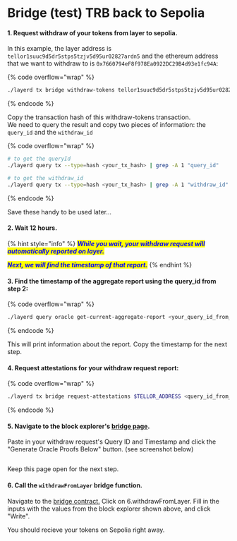 # Bridge (test) TRB back to Sepolia

#### 1. Request withdraw of your tokens from layer to sepolia.&#x20;

In this example, the layer address is `tellor1suuc9d5dr5stps5tzjv5d95ur02827ardn5` and the ethereum address that we want to withdraw to is `0x7660794eF8f978Ea0922DC29B4d93e1fc94A`:

{% code overflow="wrap" %}
```bash
./layerd tx bridge withdraw-tokens tellor1suuc9d5dr5stps5tzjv5d95ur02827ardn5 7660794eF8f978Ea0922DC29B4d93e1fc94A 69010069loya --from YOUR_ACCOUNT_NAME --fees 5loya
```
{% endcode %}

Copy the transaction hash of this withdraw-tokens transaction.\
We need to query the result and copy two pieces of information: the `query_id` and the `withdraw_id`

{% code overflow="wrap" %}
```bash
# to get the queryId
./layerd query tx --type=hash <your_tx_hash> | grep -A 1 "query_id"

# to get the withdraw_id
./layerd query tx --type=hash <your_tx_hash> | grep -A 1 "withdraw_id"
```
{% endcode %}

Save these handy to be used later...

#### 2. Wait 12 hours.

{% hint style="info" %}
_<mark style="color:blue;">**While you wait, your withdraw request will automatically reported on layer.**</mark>_

_<mark style="color:blue;">**Next, we will find the timestamp of that report.**</mark>_
{% endhint %}

#### 3. Find the timestamp of the aggregate report  using the query\_id from step 2:

{% code overflow="wrap" %}
```bash
./layerd query oracle get-current-aggregate-report <your_query_id_from_step_2>
```
{% endcode %}

This will print information about the report. Copy the timestamp for the next step.

#### 4. Request attestations for your withdraw request report:

{% code overflow="wrap" %}
```bash
./layerd tx bridge request-attestations $TELLOR_ADDRESS <query_id_from_step2> <timestamp_from_step_3> --from $ACCOUNT_NAME --chain-id layertest-4 --fees 50loya --yes
```
{% endcode %}

#### 5. Navigate to the block explorer's [bridge page](https://antietam.tellor.io/oracle-bridge).&#x20;

Paste in your withdraw request's Query ID and Timestamp and click the "Generate Oracle Proofs Below" button. (see screenshot below)

<figure><img src="../../.gitbook/assets/Screenshot 2025-02-07 at 1.18.41 PM (2).png" alt=""><figcaption></figcaption></figure>

Keep this page open for the next step.

#### 6. Call the `withdrawFromLayer` bridge function.&#x20;

Navigate to the [bridge contract.](https://sepolia.etherscan.io/address/0x6ac02f3887b358591b8b2d22cfb1f36fa5843867#writeContract) Click on 6.withdrawFromLayer. Fill in the inputs with the values from the block explorer shown above, and click "Write".

You should recieve your tokens on Sepolia right away.

